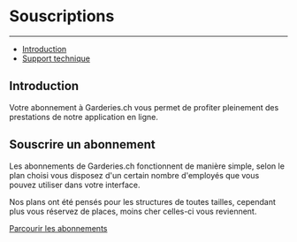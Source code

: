 # Souscriptions

---

- [Introduction](#section-1)
- [Support technique](#section-2)

<a name="section-1"></a>
## Introduction

Votre abonnement à Garderies.ch vous permet de profiter pleinement des prestations de notre application en ligne.

## Souscrire un abonnement

Les abonnements de Garderies.ch fonctionnent de manière simple, selon le plan choisi vous disposez d'un certain nombre d'employés que vous pouvez utiliser dans votre interface.

Nos plans ont été pensés pour les structures de toutes tailles, cependant plus vous réservez de places, moins cher celles-ci vous reviennent.

<larecipe-button><a href="/settings#/subscription" class="text-white">Parcourir les abonnements</a></larecipe-button>
